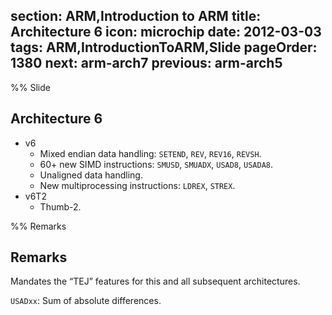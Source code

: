 section: ARM,Introduction to ARM
title: Architecture 6
icon: microchip
date: 2012-03-03
tags: ARM,IntroductionToARM,Slide
pageOrder: 1380
next: arm-arch7
previous: arm-arch5
----

%% Slide
  
## Architecture 6

* v6
  * Mixed endian data handling: `SETEND`, `REV`, `REV16`, `REVSH`.
  * 60+ new SIMD instructions: `SMUSD`, `SMUADX`, `USAD8`, `USADA8`.
  * Unaligned data handling.
  * New multiprocessing instructions: `LDREX`, `STREX`.
* v6T2
  * Thumb-2.

%% Remarks
  
## Remarks

Mandates the “TEJ” features for this and all subsequent architectures.

`USADxx`: Sum of absolute differences.
